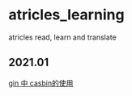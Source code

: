 # atricles_learning
atricles read, learn and translate

## 2021.01
[gin 中 casbin的使用](./src/2021/01/the-use-of-casbin-in-gin.md)
